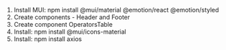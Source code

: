 1. Install MUI: npm install @mui/material @emotion/react @emotion/styled
2. Create components - Header and Footer
3. Create component OperatorsTable
4. Install: npm install @mui/icons-material
5. Install: npm install axios







